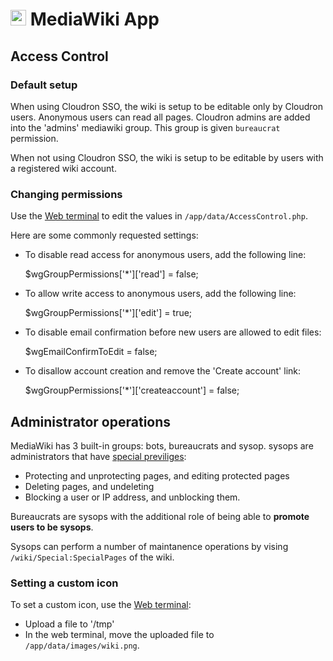 # <img src="/img/mediawiki-logo.png" width="25px"> MediaWiki App

## Access Control

### Default setup

When using Cloudron SSO, the wiki is setup to be editable only by Cloudron users.
Anonymous users can read all pages. Cloudron admins are added into the 'admins'
mediawiki group. This group is given `bureaucrat` permission.

When not using Cloudron SSO, the wiki is setup to be editable by users with a
registered wiki account.

### Changing permissions

Use the [Web terminal](/documentation/apps/#web-terminal) to edit the values in
`/app/data/AccessControl.php`.

Here are some commonly requested settings:

* To disable read access for anonymous users, add the following line:

    $wgGroupPermissions['*']['read'] = false;

* To allow write access to anonymous users, add the following line:

    $wgGroupPermissions['*']['edit'] = true;

* To disable email confirmation before new users are allowed to edit files:

    $wgEmailConfirmToEdit = false;

* To disallow account creation and remove the 'Create account' link:

    $wgGroupPermissions['*']['createaccount'] = false;

## Administrator operations

MediaWiki has 3 built-in groups: bots, bureaucrats and sysop. sysops are administrators that have
[special previliges](https://www.mediawiki.org/wiki/Help:Sysops_and_permissions):

* Protecting and unprotecting pages, and editing protected pages
* Deleting pages, and undeleting
* Blocking a user or IP address, and unblocking them.

Bureaucrats are sysops with the additional role of being able to **promote users to be sysops**.

Sysops can perform a number of maintanence operations by vising `/wiki/Special:SpecialPages` of the wiki.

### Setting a custom icon

To set a custom icon, use the [Web terminal](/documentation/apps/#web-terminal):

* Upload a file to '/tmp'
* In the web terminal, move the uploaded file to `/app/data/images/wiki.png`.

